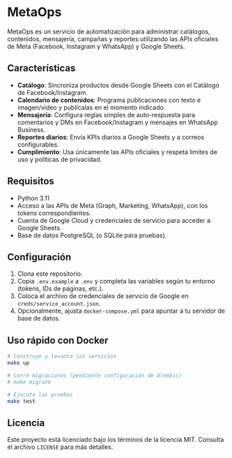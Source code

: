 # MetaOps

MetaOps es un servicio de automatización para administrar catálogos, contenidos, mensajería, campañas y reportes utilizando las APIs oficiales de Meta (Facebook, Instagram y WhatsApp) y Google Sheets.

## Características

* **Catálogo**: Sincroniza productos desde Google Sheets con el Catálogo de Facebook/Instagram.
* **Calendario de contenidos**: Programa publicaciones con texto e imagen/video y publícalas en el momento indicado.
* **Mensajería**: Configura reglas simples de auto-respuesta para comentarios y DMs en Facebook/Instagram y mensajes en WhatsApp Business.
* **Reportes diarios**: Envía KPIs diarios a Google Sheets y a correos configurables.
* **Cumplimiento**: Usa únicamente las APIs oficiales y respeta límites de uso y políticas de privacidad.

## Requisitos

* Python 3.11
* Acceso a las APIs de Meta (Graph, Marketing, WhatsApp), con los tokens correspondientes.
* Cuenta de Google Cloud y credenciales de servicio para acceder a Google Sheets.
* Base de datos PostgreSQL (o SQLite para pruebas).

## Configuración

1. Clona este repositorio.
2. Copia `.env.example` a `.env` y completa las variables según tu entorno (tokens, IDs de páginas, etc.).
3. Coloca el archivo de credenciales de servicio de Google en `creds/service_account.json`.
4. Opcionalmente, ajusta `docker-compose.yml` para apuntar a tu servidor de base de datos.

## Uso rápido con Docker

```bash
# Construye y levanta los servicios
make up

# Corre migraciones (pendiente configuración de Alembic)
# make migrate

# Ejecuta las pruebas
make test
```

## Licencia

Este proyecto está licenciado bajo los términos de la licencia MIT. Consulta el archivo `LICENSE` para más detalles.